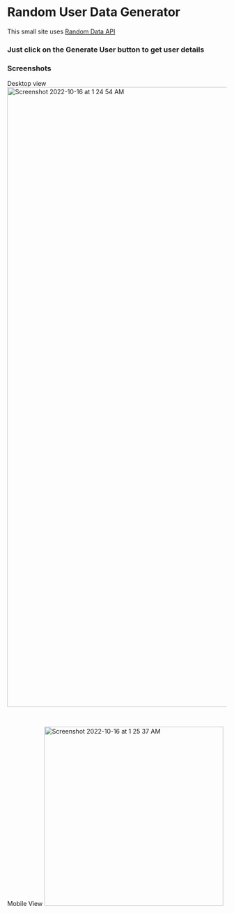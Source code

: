 # Random User Data Generator
This small site uses [Random Data API](https://random-data-api.com/)

### Just click on the Generate User button to get user details

### Screenshots
Desktop view
<img width="1421" alt="Screenshot 2022-10-16 at 1 24 54 AM" src="https://user-images.githubusercontent.com/12766730/196005394-b51a0b8b-eb89-4409-b71e-2c8abc1e0c0a.png">

<br>

Mobile View
<img width="411" alt="Screenshot 2022-10-16 at 1 25 37 AM" src="https://user-images.githubusercontent.com/12766730/196005413-419b8c11-a0cf-45f5-86e4-5f058c9901c2.png">
